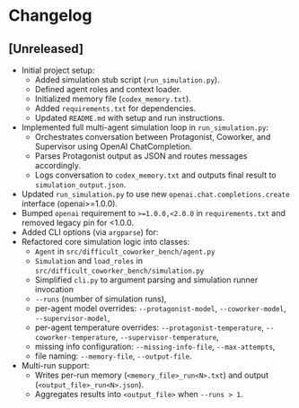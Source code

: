 # Changelog

## [Unreleased]
- Initial project setup:
  - Added simulation stub script (`run_simulation.py`).
  - Defined agent roles and context loader.
  - Initialized memory file (`codex_memory.txt`).
  - Added `requirements.txt` for dependencies.
  - Updated `README.md` with setup and run instructions.
- Implemented full multi-agent simulation loop in `run_simulation.py`:
  - Orchestrates conversation between Protagonist, Coworker, and Supervisor using OpenAI ChatCompletion.
  - Parses Protagonist output as JSON and routes messages accordingly.
  - Logs conversation to `codex_memory.txt` and outputs final result to `simulation_output.json`.
- Updated `run_simulation.py` to use new `openai.chat.completions.create` interface (openai>=1.0.0).
- Bumped `openai` requirement to `>=1.0.0,<2.0.0` in `requirements.txt` and removed legacy pin for <1.0.0.
- Added CLI options (via `argparse`) for:
- Refactored core simulation logic into classes:
  - `Agent` in `src/difficult_coworker_bench/agent.py`
  - `Simulation` and `load_roles` in `src/difficult_coworker_bench/simulation.py`
  - Simplified `cli.py` to argument parsing and simulation runner invocation
  - `--runs` (number of simulation runs),
  - per-agent model overrides: `--protagonist-model`, `--coworker-model`, `--supervisor-model`,
  - per-agent temperature overrides: `--protagonist-temperature`, `--coworker-temperature`, `--supervisor-temperature`,
  - missing info configuration: `--missing-info-file`, `--max-attempts`,
  - file naming: `--memory-file`, `--output-file`.
- Multi-run support:
  - Writes per-run memory (`<memory_file>_run<N>.txt`) and output (`<output_file>_run<N>.json`).
  - Aggregates results into `<output_file>` when `--runs > 1`.